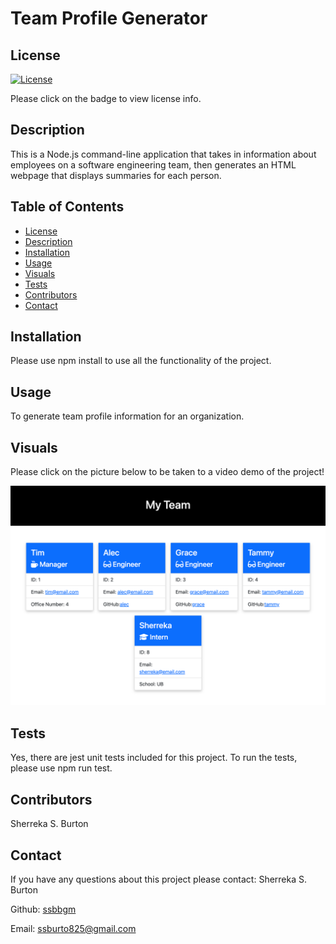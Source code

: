 # Team Profile Generator 

## License
[![License](https://img.shields.io/badge/License-MIT-yellow.svg)](https://opensource.org/licenses/MIT)

Please click on the badge to view license info.
   

## Description
This is a Node.js command-line application that takes in information about employees on a software engineering team, then generates an HTML webpage that displays summaries for each person. 

## Table of Contents

  - [License](#license)
  - [Description](#description)
  - [Installation](#installation)
  - [Usage](#usage)
  - [Visuals](#visuals)
  - [Tests](#tests)
  - [Contributors](#contributors)
  - [Contact](#contact)

## Installation
Please use npm install to use all the functionality of the project.

## Usage
To generate team profile information for an organization.

## Visuals
Please click on the picture below to be taken to a video demo of the project!

[![This is a screenshot/demo of the project.](./dist/TeamProfileGeneratorScreenShot.png)](https://youtu.be/RW9eb2lW_yw)

## Tests

Yes, there are jest unit tests included for this project. To run the tests, please use npm run test.

## Contributors

Sherreka S. Burton

## Contact

If you have any questions about this project please contact: Sherreka S. Burton

Github: [ssbbgm](http://github.com/ssbbgm)

Email: ssburto825@gmail.com

